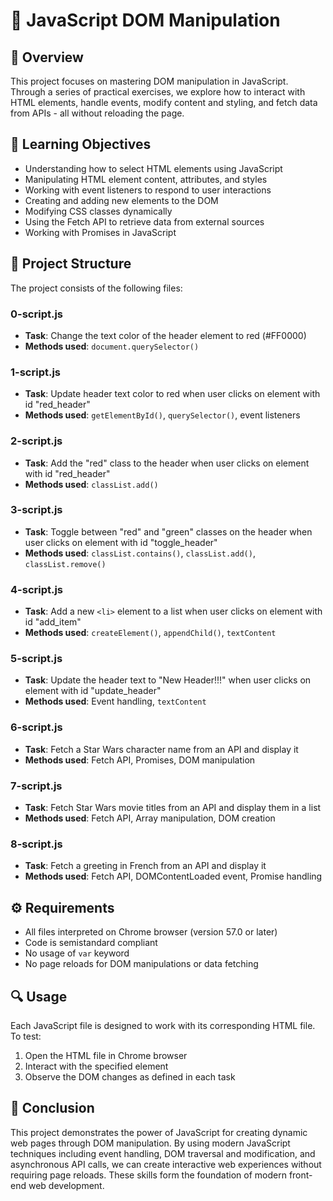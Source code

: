 # 🚀 JavaScript DOM Manipulation

## 📝 Overview
This project focuses on mastering DOM manipulation in JavaScript. Through a series of practical exercises, we explore how to interact with HTML elements, handle events, modify content and styling, and fetch data from APIs - all without reloading the page.

## 🎯 Learning Objectives
- Understanding how to select HTML elements using JavaScript
- Manipulating HTML element content, attributes, and styles
- Working with event listeners to respond to user interactions
- Creating and adding new elements to the DOM
- Modifying CSS classes dynamically
- Using the Fetch API to retrieve data from external sources
- Working with Promises in JavaScript

## 📂 Project Structure
The project consists of the following files:

### 0-script.js
- **Task**: Change the text color of the header element to red (#FF0000)
- **Methods used**: `document.querySelector()`

### 1-script.js
- **Task**: Update header text color to red when user clicks on element with id "red_header"
- **Methods used**: `getElementById()`, `querySelector()`, event listeners

### 2-script.js
- **Task**: Add the "red" class to the header when user clicks on element with id "red_header"
- **Methods used**: `classList.add()`

### 3-script.js
- **Task**: Toggle between "red" and "green" classes on the header when user clicks on element with id "toggle_header"
- **Methods used**: `classList.contains()`, `classList.add()`, `classList.remove()`

### 4-script.js
- **Task**: Add a new `<li>` element to a list when user clicks on element with id "add_item"
- **Methods used**: `createElement()`, `appendChild()`, `textContent`

### 5-script.js
- **Task**: Update the header text to "New Header!!!" when user clicks on element with id "update_header"
- **Methods used**: Event handling, `textContent`

### 6-script.js
- **Task**: Fetch a Star Wars character name from an API and display it
- **Methods used**: Fetch API, Promises, DOM manipulation

### 7-script.js
- **Task**: Fetch Star Wars movie titles from an API and display them in a list
- **Methods used**: Fetch API, Array manipulation, DOM creation

### 8-script.js
- **Task**: Fetch a greeting in French from an API and display it
- **Methods used**: Fetch API, DOMContentLoaded event, Promise handling

## ⚙️ Requirements
- All files interpreted on Chrome browser (version 57.0 or later)
- Code is semistandard compliant
- No usage of `var` keyword
- No page reloads for DOM manipulations or data fetching

## 🔍 Usage
Each JavaScript file is designed to work with its corresponding HTML file. To test:
1. Open the HTML file in Chrome browser
2. Interact with the specified element
3. Observe the DOM changes as defined in each task

## 🏁 Conclusion
This project demonstrates the power of JavaScript for creating dynamic web pages through DOM manipulation. By using modern JavaScript techniques including event handling, DOM traversal and modification, and asynchronous API calls, we can create interactive web experiences without requiring page reloads. These skills form the foundation of modern front-end web development.